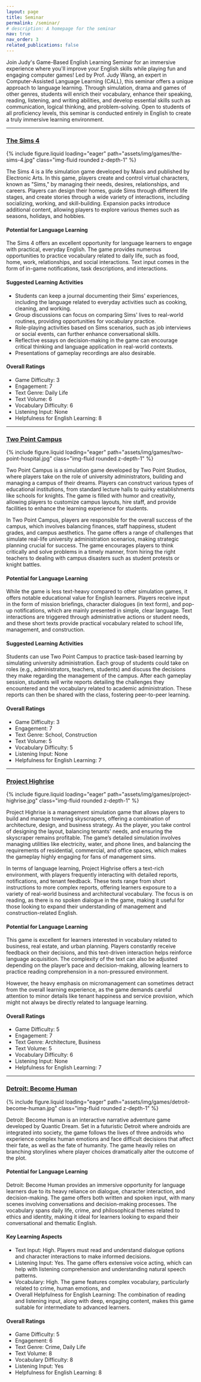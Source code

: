 ```yaml
---
layout: page
title: Seminar
permalink: /seminar/
# description: A homepage for the seminar
nav: true
nav_order: 3
related_publications: false
---
```


Join Judy's Game-Based English Learning Seminar for an immersive experience where you'll improve your English skills while playing fun and engaging computer games! Led by Prof. Judy Wang, an expert in Computer-Assisted Language Learning (CALL), this seminar offers a unique approach to language learning. Through simulation, drama and games of other genres, students will enrich their vocabulary, enhance their speaking, reading, listening, and writing abilities, and develop essential skills such as communication, logical thinking, and problem-solving. Open to students of all proficiency levels, this seminar is conducted entirely in English to create a truly immersive learning environment.

---

### [The Sims 4](https://store.steampowered.com/app/1222670/The_Sims_4/)

<!-- ![image](/assets/img/games/The-Sims-4.jpg) -->

<div class="row mt-3">
    <div class="col-md-8 mt-3 mt-md-0">
        {% include figure.liquid loading="eager" path="assets/img/games/the-sims-4.jpg" class="img-fluid rounded z-depth-1" %}
    </div>
</div>

The Sims 4 is a life simulation game developed by Maxis and published by Electronic Arts. In this game, players create and control virtual characters, known as "Sims," by managing their needs, desires, relationships, and careers. Players can design their homes, guide Sims through different life stages, and create stories through a wide variety of interactions, including socializing, working, and skill-building. Expansion packs introduce additional content, allowing players to explore various themes such as seasons, holidays, and hobbies.

#### Potential for Language Learning

The Sims 4 offers an excellent opportunity for language learners to engage with practical, everyday English. The game provides numerous opportunities to practice vocabulary related to daily life, such as food, home, work, relationships, and social interactions. Text input comes in the form of in-game notifications, task descriptions, and interactions.

#### Suggested Learning Activities

- Students can keep a journal documenting their Sims' experiences, including the language related to everyday activities such as cooking, cleaning, and working.
- Group discussions can focus on comparing Sims' lives to real-world routines, providing opportunities for vocabulary practice.
- Role-playing activities based on Sims scenarios, such as job interviews or social events, can further enhance conversational skills.
- Reflective essays on decision-making in the game can encourage critical thinking and language application in real-world contexts.
- Presentations of gameplay recordings are also desirable.

#### Overall Ratings

- Game Difficulty: 3
- Engagement: 7
- Text Genre: Daily Life
- Text Volume: 6
- Vocabulary Difficulty: 6
- Listening Input: None
- Helpfulness for English Learning: 8

---

### [Two Point Campus](https://store.steampowered.com/app/1649080/Two_Point_Campus/)

<!-- justify-content-center -->
<div class="row mt-3">
    <div class="col-md-8 mt-3 mt-md-0">
        {% include figure.liquid loading="eager" path="assets/img/games/two-point-hospital.jpg" class="img-fluid rounded z-depth-1" %}
    </div>
</div>

Two Point Campus is a simulation game developed by Two Point Studios, where players take on the role of university administrators, building and managing a campus of their dreams. Players can construct various types of educational institutions, from standard lecture halls to quirky establishments like schools for knights. The game is filled with humor and creativity, allowing players to customize campus layouts, hire staff, and provide facilities to enhance the learning experience for students.

In Two Point Campus, players are responsible for the overall success of the campus, which involves balancing finances, staff happiness, student grades, and campus aesthetics. The game offers a range of challenges that simulate real-life university administration scenarios, making strategic planning crucial for success. The game encourages players to think critically and solve problems in a timely manner, from hiring the right teachers to dealing with campus disasters such as student protests or knight battles.

#### Potential for Language Learning

While the game is less text-heavy compared to other simulation games, it offers notable educational value for English learners. Players receive input in the form of mission briefings, character dialogues (in text form), and pop-up notifications, which are mainly presented in simple, clear language. Text interactions are triggered through administrative actions or student needs, and these short texts provide practical vocabulary related to school life, management, and construction.

#### Suggested Learning Activities

Students can use Two Point Campus to practice task-based learning by simulating university administration. Each group of students could take on roles (e.g., administrators, teachers, students) and discuss the decisions they make regarding the management of the campus. After each gameplay session, students will write reports detailing the challenges they encountered and the vocabulary related to academic administration. These reports can then be shared with the class, fostering peer-to-peer learning.

#### Overall Ratings

- Game Difficulty: 3
- Engagement: 7
- Text Genre: School, Construction
- Text Volume: 5
- Vocabulary Difficulty: 5
- Listening Input: None
- Helpfulness for English Learning: 7

---

### [Project Highrise](https://store.steampowered.com/app/423580/Project_Highrise/)

<div class="row mt-3">
    <div class="col-md-8 mt-3 mt-md-0">
        {% include figure.liquid loading="eager" path="assets/img/games/project-highrise.jpg" class="img-fluid rounded z-depth-1" %}
    </div>
</div>

Project Highrise is a management simulation game that allows players to build and manage towering skyscrapers, offering a combination of architecture, design, and business strategy. As the player, you take control of designing the layout, balancing tenants' needs, and ensuring the skyscraper remains profitable. The game’s detailed simulation involves managing utilities like electricity, water, and phone lines, and balancing the requirements of residential, commercial, and office spaces, which makes the gameplay highly engaging for fans of management sims.

In terms of language learning, Project Highrise offers a text-rich environment, with players frequently interacting with detailed reports, notifications, and tenant feedback. These texts range from short instructions to more complex reports, offering learners exposure to a variety of real-world business and architectural vocabulary. The focus is on reading, as there is no spoken dialogue in the game, making it useful for those looking to expand their understanding of management and construction-related English.

#### Potential for Language Learning

This game is excellent for learners interested in vocabulary related to business, real estate, and urban planning. Players constantly receive feedback on their decisions, and this text-driven interaction helps reinforce language acquisition. The complexity of the text can also be adjusted depending on the player’s pace and decision-making, allowing learners to practice reading comprehension in a non-pressured environment.

However, the heavy emphasis on micromanagement can sometimes detract from the overall learning experience, as the game demands careful attention to minor details like tenant happiness and service provision, which might not always be directly related to language learning.

#### Overall Ratings

- Game Difficulty: 5
- Engagement: 7
- Text Genre: Architecture, Business
- Text Volume: 5
- Vocabulary Difficulty: 6
- Listening Input: None
- Helpfulness for English Learning: 7

---

### [Detroit: Become Human](https://store.steampowered.com/app/1222140/Detroit_Become_Human/)

<div class="row mt-3">
    <div class="col-md-8 mt-3 mt-md-0">
        {% include figure.liquid loading="eager" path="assets/img/games/detroit-become-human.jpg" class="img-fluid rounded z-depth-1" %}
    </div>
</div>

Detroit: Become Human is an interactive narrative adventure game developed by Quantic Dream. Set in a futuristic Detroit where androids are integrated into society, the game follows the lives of three androids who experience complex human emotions and face difficult decisions that affect their fate, as well as the fate of humanity. The game heavily relies on branching storylines where player choices dramatically alter the outcome of the plot.

#### Potential for Language Learning

Detroit: Become Human provides an immersive opportunity for language learners due to its heavy reliance on dialogue, character interaction, and decision-making. The game offers both written and spoken input, with many scenes involving conversations and decision-making processes. The vocabulary spans daily life, crime, and philosophical themes related to ethics and identity, making it ideal for learners looking to expand their conversational and thematic English.

#### Key Learning Aspects

- Text Input: High. Players must read and understand dialogue options and character interactions to make informed decisions.
- Listening Input: Yes. The game offers extensive voice acting, which can help with listening comprehension and understanding natural speech patterns.
- Vocabulary: High. The game features complex vocabulary, particularly related to crime, human emotions, and
- Overall Helpfulness for English Learning: The combination of reading and listening input, along with deep, engaging content, makes this game suitable for intermediate to advanced learners.

#### Overall Ratings

- Game Difficulty: 5
- Engagement: 6
- Text Genre: Crime, Daily Life
- Text Volume: 8
- Vocabulary Difficulty: 8
- Listening Input: Yes
- Helpfulness for English Learning: 8

<!--

### Let's School

Let’s School is a school management simulation developed by Pathea Games, where players take on the role of a headmaster tasked with transforming a struggling school into a thriving educational institution. Players are responsible for everything from constructing school facilities to planning lesson schedules, hiring teachers, and managing student behavior. The game offers a deep dive into management, balancing resources, and ensuring academic success.

#### Potential for Language Learning

Let’s School presents a great opportunity for English learners interested in vocabulary related to education, administration, and management. The game requires players to interact with various menus, notifications, and reports, exposing them to a wide range of educational terms and managerial language. For example, as players build classrooms, assign teachers, and monitor student progress, they'll encounter a lot of text input, particularly in the form of task descriptions, student performance reports, and scheduling notifications.

The game’s text-heavy nature can help learners develop reading comprehension and familiarization with education-related vocabulary. However, some elements of the game, such as its complex scheduling system, might feel overwhelming to those new to simulation games, and the repeated micro-decisions might take away from the immersive language learning experience.

#### Suggested Learning Activities

Students can collaborate in teams or work individually to manage the daily operations of a virtual school, then hold reflective group discussions on their decision-making process, comparing it to real-world school management challenges.

#### Overall Ratings

- Game Difficulty: 4
- Engagement: 7
- Text Genre: School, Building Management
- Text Volume: 6
- Vocabulary Difficulty: 5
- Listening Input: None
- Helpfulness for English Learning: 7

---

### Project Hospital

Project Hospital is a detailed simulation game developed by Oxymoron Games, where players manage all aspects of a functioning hospital, from building facilities to diagnosing and treating patients. The game stands out for its realism, as it closely mirrors real-world hospital systems, offering players the chance to manage departments like cardiology, neurology, and even handle complex medical cases.

#### Potential for Language Learning

This game provides a wealth of educational opportunities, especially for learners interested in medical vocabulary. The game’s detailed text includes medical conditions, symptoms, and diagnostic procedures, which are invaluable for players learning English with a focus on healthcare or science. Players must read and understand patient reports, treatment options, and staff needs, all of which are presented in text-heavy formats.

Strengths for Language Learners:

Text Input: Very high. The game is filled with complex medical terms, staff management instructions, and diagnostic processes, making it ideal for advanced learners or those focused on professional English in medicine or management.

Vocabulary: The game offers an excellent way to engage with specialized vocabulary in healthcare, including medical terms for diseases, symptoms, and treatments. This can be highly beneficial for those in healthcare fields.

Real-World Application: The game simulates real-life hospital scenarios and challenges players to use critical thinking and language comprehension to manage their hospital successfully
Challenges for Language Learners: The complexity of the game can be overwhelming for beginners, especially due to the level of micromanagement required. The game’s encyclopedia of medical conditions might be tough for those without prior medical knowledge.

#### Overall Ratings

- Game Difficulty: 8
- Engagement: 7
- Text Genre: Healthcare, Management
- Text Volume: 7
- Vocabulary Difficulty: 9
- Listening Input: None
- Helpfulness for English Learning: 5

---

### To the Moon

To the Moon is an emotional, story-driven adventure game by Freebird Games. It tells the poignant story of two doctors who use advanced technology to traverse a dying man’s memories to fulfill his last wish of going to the moon. The game’s focus is entirely on its narrative, with limited interaction, as players mostly navigate the doctors through various memories while solving simple puzzles to unlock more of the story. The plot is reflective, touching on themes of life, memory, and regret, and is designed more like an interactive novel.

#### Potential for Language Learning

To the Moon offers a rich opportunity for language learners, particularly those interested in narrative and dialogue-heavy games. The game contains a significant amount of dialogue presented in text format, without voice acting, making it ideal for practicing reading comprehension. Since the game deals with emotional and existential themes, it provides exposure to complex vocabulary related to life events, emotions, and philosophical reflection.

#### Key Learning Aspects

To the Moon offers an opportunity for creative writing and discussion-based activities. After playing through sections of the game, students can write reflective essays on the moral and emotional themes, as well as character development. Group activities can include analyzing specific dialogues or scenes and discussing how these themes relate to real-life situations. Students can also practice advanced narrative writing by composing alternative endings or writing from the perspective of different characters.

Text Input: High. The game is filled with emotionally charged dialogue that’s essential to the progression of the story.
Vocabulary: Moderate to advanced. The conversations are rich in descriptive language, making it suitable for learners looking to enhance their narrative comprehension skills.

- Listening Input: None. The absence of voice acting means all interactions occur through reading, ideal for improving reading fluency.
  Overall Helpfulness for English Learning: The game’s focus on human relationships and its well-written, character-driven dialogue make it a great tool for intermediate to advanced learners looking to practice in-depth reading.

#### Overall Ratings

- Game Difficulty: 1
- Engagement: 6
- Text Genre: Daily Life, Conversational
- Text Volume: 8
- Vocabulary Difficulty: 7
- Listening Input: None
- Helpfulness for English Learning: 8

---

### Democracy 4

Democracy 4 is a political simulation game that allows players to take on the role of a nation's leader, making complex policy decisions that impact the economy, healthcare, education, and various other aspects of governance. The game simulates real-world political systems and requires players to balance the needs and wants of different voter groups, all while maintaining stability and addressing crises.

#### Potential for Language Learning

Democracy 4 provides a rich environment for learning specialized vocabulary related to politics, economics, and public administration. The game presents a significant amount of reading material in the form of reports, policies, and voter feedback. However, since the game lacks voice acting, it focuses entirely on reading comprehension. Players engage with real-world political issues, offering practical exposure to advanced English vocabulary, especially in the context of governance and public policy.

#### Key Learning Aspects

Text Input: High. The game requires players to read and interpret complex reports and policies.
Vocabulary: Advanced. The political and economic terminology provides a deep dive into specialized language.

- Listening Input: None. The game does not feature voice acting, so learners will focus on reading.
  Overall Helpfulness for English Learning: This game is ideal for advanced learners or those with a particular interest in politics and governance, as it offers exposure to complex language related to political science.

#### Overall Ratings

- Game Difficulty: 7
- Engagement: 6
- Text Genre: Politics
- Text Volume: 6
- Vocabulary Difficulty: 8
- Listening Input: None
- Helpfulness for English Learning: 6

---

### Escape Simulator

Escape Simulator is a first-person puzzle game where players navigate through escape rooms, either solo or with others, solving various puzzles to progress through the game. The game’s interactive environment allows players to pick up and manipulate objects to solve intricate challenges within different themed rooms.

#### Potential for Language Learning

Escape Simulator offers a great opportunity for learners who are interested in improving problem-solving skills through language. While the game involves less dialogue compared to narrative-driven games, it provides contextually rich vocabulary related to everyday objects, logic puzzles, and spatial awareness. Players will encounter instructions and clues in English, making the game useful for practicing functional language in problem-solving contexts.

#### Key Learning Aspects

Text Input: Moderate. Most text appears in the form of puzzle clues and object descriptions.
Vocabulary: The game primarily uses functional and object-related vocabulary, which can help learners familiarize themselves with everyday terms in English.

- Listening Input: None. The game does not have much in terms of voice acting or spoken dialogue, so it focuses on reading skills.
  Overall Helpfulness for English Learning: This game can be a fun and engaging way for learners to practice logical reasoning and functional English, although the language input is less extensive compared to more text-heavy games.

#### Overall Ratings

- Game Difficulty: 9
- Engagement: 6
- Text Genre: Daily Life, Puzzles
- Text Volume: 4
- Vocabulary Difficulty: 8
- Listening Input: None
- Helpfulness for English Learning: 5

---

### No Case Should Remain Unsolved

No Case Should Remain Unsolved is a narrative-driven puzzle game where players take on the role of Senior Inspector Jeon Gyeong-ha, solving complex cases in an immersive crime investigation experience. Set twelve years after a pivotal event, the game offers players the chance to unravel mysteries through intricate puzzles and narrative sequences.

#### Potential for Language Learning

This game offers extensive text input through dialogue and investigative reports, making it a solid choice for learners looking to improve their comprehension of daily conversational English, as well as specialized vocabulary related to crime investigation. While the game has no voice acting, it provides a rich text environment that helps learners engage with both functional language and crime-related terminology.

#### Key Learning Aspects

Text Input: High. The game involves a lot of reading, especially through dialogues and case reports.
Vocabulary: Moderate. Learners are exposed to a mix of conversational English and terminology related to detective work and investigations.

- Listening Input: None. The game does not feature voice acting, focusing entirely on reading.
  Overall Helpfulness for English Learning: This game can help learners improve their reading comprehension and expand their vocabulary in areas related to crime-solving and investigation, with an emphasis on dialogue and case reports.

#### Overall Ratings

- Game Difficulty: 8
- Engagement: 6
- Text Genre: Daily Conversations, Crime Investigation
- Text Volume: 9
- Vocabulary Difficulty: 6
- Listening Input: None
- Helpfulness for English Learning: 6

---

### Unheard: Voices of Crime

Unheard - Voices of Crime is a unique puzzle-solving game where players use audio recordings to uncover the truth behind various criminal cases. Players have the ability to listen in on conversations and piece together evidence based on what they hear, making it a distinctive experience that heavily relies on auditory clues rather than visual input.

#### Potential for Language Learning

Unheard - Voices of Crime provides an excellent opportunity for learners to practice their listening comprehension skills, as the gameplay revolves around understanding spoken dialogues in different situations. This game is perfect for improving auditory processing, especially in contexts related to crime and investigation. The dialogue is often fast-paced, requiring careful attention to detail, and offers exposure to a wide range of accents and conversational dynamics.

#### Key Learning Aspects

Text Input: Low. The focus is primarily on listening rather than reading.
Vocabulary: High. The game covers conversational and crime-related vocabulary, which can benefit learners looking to expand their understanding of both casual and professional dialogue.

- Listening Input: Yes. The game’s main mechanic is listening to audio clips, making it ideal for improving English listening comprehension.
  Overall Helpfulness for English Learning: This game is perfect for intermediate to advanced learners seeking to enhance their listening skills in a challenging and immersive environment.

#### Overall Ratings

- Game Difficulty: 7
- Engagement: 5
- Text Genre: Crime
- Text Volume: 9
- Vocabulary Difficulty: 8
- Listening Input: Yes
- Helpfulness for English Learning: 8

---

### Strange Horticulture

Strange Horticulture is an occult puzzle game where players manage a plant shop and unravel mysteries by identifying and using various plants. The game blends puzzle-solving with elements of botany, as players encounter clients with specific needs and must deduce which plants to provide them based on subtle clues.

#### Potential for Language Learning

Strange Horticulture offers an immersive reading experience, where learners are exposed to a rich variety of descriptive vocabulary, particularly related to botany and mystical themes. The game presents detailed text in the form of clues, descriptions of plants, and interactions with customers. This environment is ideal for those looking to improve their ability to comprehend and process intricate English language descriptions.

#### Key Learning Aspects

Text Input: High. The game is heavily text-driven, with plant descriptions, customer interactions, and puzzle clues all presented through written text.
Vocabulary: Advanced. Learners will encounter specialized vocabulary related to botany, herbalism, and mystery-solving, making it suitable for those looking to enhance their descriptive language skills.

- Listening Input: None. The game focuses entirely on reading and comprehension.
  Overall Helpfulness for English Learning: This game is best suited for learners interested in improving their reading comprehension and expanding their knowledge of descriptive and specialized vocabulary in an engaging, puzzle-solving context.

#### Overall Ratings

- Game Difficulty: 7
- Engagement: 4
- Text Genre: Botany
- Text Volume: 9
- Vocabulary Difficulty: 8
- Listening Input: None
- Helpfulness for English Learning: 5

---

### Phasmophobia

Phasmophobia is a 4-player online co-op horror game where players take on the roles of paranormal investigators, tasked with gathering evidence of ghostly activity. The game features a chilling atmosphere and cooperative gameplay, where communication between players is crucial for successfully identifying the type of ghost haunting a location.

#### Potential for Language Learning

Phasmophobia provides a unique environment for learners to engage in spoken communication, especially in multiplayer settings where team members must communicate and collaborate to solve mysteries. While the game does not feature much written text, its real-time cooperative gameplay and voice chat make it a useful tool for practicing spoken English, particularly in fast-paced, immersive scenarios.

#### Key Learning Aspects

Text Input: Low. The game primarily focuses on actions and spoken communication rather than reading.
Vocabulary: Moderate. The game involves specific vocabulary related to paranormal investigation, such as ghost types, tools, and environmental clues.

- Listening Input: None. There is no significant voice acting or scripted dialogue, but players will engage with live voice communication in multiplayer sessions.
  Overall Helpfulness for English Learning: Phasmophobia is more suited for learners interested in practicing spoken English, particularly in group settings. The need to communicate effectively with teammates provides opportunities to develop speaking and listening skills in an engaging and thrilling context.

#### Overall Ratings

- Game Difficulty: 7
- Engagement: 3
- Text Genre: Daily Life (with paranormal elements)
- Text Volume: 2
- Vocabulary Difficulty: 7
- Listening Input: None
- Helpfulness for English Learning: 3

---

### House Flipper 2

House Flipper 2 is a simulation game that allows players to renovate, decorate, and sell houses for profit. In this game, players take on various tasks such as cleaning, repairing, and redesigning homes to increase their market value, providing a mix of creativity and construction.

#### Potential for Language Learning

House Flipper 2 offers opportunities for learners to engage with practical vocabulary related to home construction, renovation, and interior design. Although the game focuses primarily on tasks, there is a moderate amount of text input related to customer orders, tools, and materials. Additionally, players may benefit from listening practice if the game includes audio instructions or background commentary.

#### Key Learning Aspects

Text Input: Moderate. Players must read task instructions and descriptions related to house renovations and materials.
Vocabulary: Intermediate. The game introduces vocabulary related to construction, tools, and home design, making it useful for learners interested in functional English.

- Listening Input: Yes. There may be audio elements such as instructions or environmental sounds that can aid in listening comprehension.
  Overall Helpfulness for English Learning: This game is ideal for learners looking to improve their practical English skills in areas related to home construction and renovation, offering both reading and listening opportunities.

#### Overall Ratings

- Game Difficulty: 1
- Engagement: 3
- Text Genre: Construction
- Text Volume: 4
- Vocabulary Difficulty: 5
- Listening Input: Yes
- Helpfulness for English Learning: 5

---

### Espresso Tycoon

Espresso Tycoon is a business simulation game where players manage and grow their own coffee shop. The game involves creating coffee recipes, managing staff, setting up the shop layout, and handling finances to ensure a successful business. It combines aspects of restaurant management with elements of business strategy.

#### Potential for Language Learning

Espresso Tycoon provides a moderate amount of text-based input, focusing on vocabulary related to the food and beverage industry, business operations, and customer service. The game introduces learners to terminology used in daily café operations, including ingredients, menu items, and financial management. It’s particularly useful for learners interested in business or hospitality-related English.

#### Key Learning Aspects

Text Input: Moderate. The game includes text related to customer orders, recipes, and business operations, requiring players to engage with functional language in a business setting.
Vocabulary: Intermediate. The game focuses on food, beverage, and business vocabulary, which could be beneficial for learners aiming to improve their knowledge of terms related to the hospitality industry.

- Listening Input: None. The game does not focus on listening comprehension, as it is text-driven.
  Overall Helpfulness for English Learning: This game can help learners practice vocabulary related to the restaurant business and customer service, with a focus on functional English in a professional context.

#### Overall Ratings

- Game Difficulty: 2
- Engagement: 4
- Text Genre: Food and Beverage, Construction, Business
- Text Volume: 4
- Vocabulary Difficulty: 6
- Listening Input: None
- Helpfulness for English Learning: 5

---

### Life is Strange

Life is Strange is a narrative-driven adventure game developed by Dontnod Entertainment. The game follows the story of Max Caulfield, a high school student with the ability to rewind time. Max uses her powers to uncover mysteries, save her friends, and alter events in her life. The story is heavily focused on relationships, choices, and the consequences of those choices, making it an emotional and immersive experience.

#### Potential for Language Learning

Life is Strange provides a rich environment for language learners, particularly for those interested in improving their listening and reading comprehension. The game is dialogue-heavy, with extensive voice acting and text interactions. Players are exposed to everyday conversational English, slang, and idiomatic expressions, making it a useful tool for learners wanting to improve their understanding of casual, natural speech.

#### Key Learning Aspects

Text Input: High. The game offers both written dialogue and text in the form of character thoughts, phone messages, and journal entries.
Vocabulary: Moderate to advanced. Learners are exposed to conversational language, including slang, idioms, and emotional expressions.

- Listening Input: Yes. The game is fully voice-acted, allowing players to practice listening comprehension through realistic conversations and scenarios.
  Overall Helpfulness for English Learning: Life is Strange is a great option for learners looking to practice both reading and listening skills in a compelling, story-driven environment. The conversational nature of the game offers learners a chance to engage with real-world English, making it suitable for intermediate to advanced learners.

#### Overall Ratings

- Game Difficulty: 1
- Engagement: 3
- Text Genre: Construction
- Text Volume: 4
- Vocabulary Difficulty: 5
- Listening Input: Yes
- Helpfulness for English Learning: 5 -->
